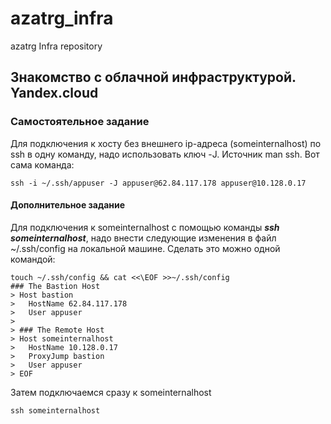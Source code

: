 # azatrg_infra
azatrg Infra repository

## Знакомство с облачной инфраструктурой. Yandex.cloud

### Самостоятельное задание

Для подключения к хосту без внешнего ip-адреса (someinternalhost) по ssh в одну команду, надо использовать ключ -J. Источник man ssh. Вот сама команда:

```
ssh -i ~/.ssh/appuser -J appuser@62.84.117.178 appuser@10.128.0.17
```

#### Дополнительное задание

Для подключения к someinternalhost с помощью команды ***ssh someinternalhost***, надо внести следующие изменения в файл ~/.ssh/config на локальной машине. Сделать это можно одной командой:

```
touch ~/.ssh/config && cat <<\EOF >>~/.ssh/config
### The Bastion Host
> Host bastion
>   HostName 62.84.117.178
>   User appuser
>
> ### The Remote Host
> Host someinternalhost
>   HostName 10.128.0.17
>   ProxyJump bastion
>   User appuser
> EOF
```
Затем подключаемся сразу к someinternalhost
```
ssh someinternalhost
```
